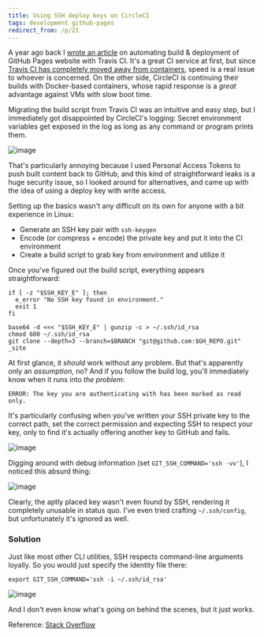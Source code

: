 ```yaml
---
title: Using SSH deploy keys on CircleCI
tags: development github-pages
redirect_from: /p/21
---
```


A year ago back I [wrote an article][1] on automating build & deployment of GitHub Pages website with Travis CI. It's a great CI service at first, but since [Travis CI has completely moved away from containers][2], speed is a real issue to whoever is concerned. On the other side, CircleCI is continuing their builds with Docker-based containers, whose rapid response is a *great* advantage against VMs with slow boot time.

Migrating the build script from Travis CI was an intuitive and easy step, but I immediately got disappointed by CircleCI's logging: Secret environment variables get exposed in the log as long as any command or program prints them.

![image](/image/circleci/token-leak.png)

That's particularly annoying because I used Personal Access Tokens to push built content back to GitHub, and this kind of straightforward leaks is a huge security issue, so I looked around for alternatives, and came up with the idea of using a deploy key with write access.

Setting up the basics wasn't any difficult on its own for anyone with a bit experience in Linux:

- Generate an SSH key pair with `ssh-keygen`
- Encode (or compress + encode) the private key and put it into the CI environment
- Create a build script to grab key from environment and utilize it

Once you've figured out the build script, everything appears straightforward:

```shell
if [ -z "$SSH_KEY_E" ]; then
  e_error "No SSH key found in environment."
  exit 1
fi

base64 -d <<< "$SSH_KEY_E" | gunzip -c > ~/.ssh/id_rsa
chmod 600 ~/.ssh/id_rsa
git clone --depth=3 --branch=$BRANCH "git@github.com:$GH_REPO.git" _site
```

At first glance, it *should* work without any problem. But that's apparently only an *assumption*, no? And if you follow the build log, you'll immediately know when it runs into *the problem*:

```text
ERROR: The key you are authenticating with has been marked as read only.
```

It's particularly confusing when you've written your SSH private key to the correct path, set the correct permission and expecting SSH to respect your key, only to find it's actually offering another key to GitHub and fails.

![image](/image/circleci/ssh-fail.png)

Digging around with debug information (set `GIT_SSH_COMMAND='ssh -vv'`), I noticed this absurd thing:

![image](/image/circleci/key-not-found.png)

Clearly, the aptly placed key wasn't even found by SSH, rendering it completely unusable in status quo. I've even tried crafting `~/.ssh/config`, but unfortunately it's ignored as well.

### Solution

Just like most other CLI utilities, SSH respects command-line arguments loyally. So you would just specify the identity file there:

```shell
export GIT_SSH_COMMAND='ssh -i ~/.ssh/id_rsa'
```

![image](/image/circleci/working.png)

And I don't even know what's going on behind the scenes, but it just works.

Reference: [Stack Overflow](https://stackoverflow.com/q/55177042/5958455)

[1]: /p/4
[2]:https://blog.travis-ci.com/2018-10-04-combining-linux-infrastructures
